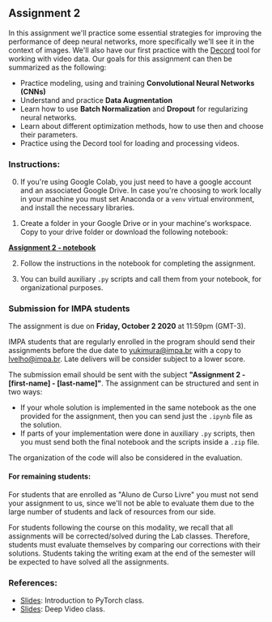 
## Assignment 2

In this assignment we'll practice some essential strategies for improving the performance of deep neural networks,
more specifically we'll see it in the context of images. We'll also have our first practice with the [Decord](https://github.com/dmlc/decord/) tool for working with video data. Our goals for this assignment can then be summarized as the following:

* Practice modeling, using and training **Convolutional Neural Networks (CNNs)**
* Understand and practice **Data Augmentation**
* Learn how to use **Batch Normalization** and **Dropout** for regularizing neural networks.
* Learn about different optimization methods, how to use then and choose their parameters.
* Practice using the Decord tool for loading and processing videos.

### Instructions:

0. If you're using Google Colab, you just need to have a google account and an associated Google Drive. In case you're choosing to work locally in your machine you must set Anaconda or a `venv` virtual environment, and install the necessary libraries.

1. Create a folder in your Google Drive or in your machine's workspace. Copy to your drive folder or download the following notebook:

 [**Assignment 2 - notebook**](https://colab.research.google.com/drive/1t8gHrqvAQ_ip2Dr6nI3JOnkgRiSVqhAd?usp=sharing)

2. Follow the instructions in the notebook for completing the assignment.

3. You can build auxiliary `.py` scripts and call them from your notebook, for organizational purposes.

### Submission for IMPA students

The assignment is due on **Friday, October 2 2020** at 11:59pm (GMT-3).

IMPA students that are regularly enrolled in the program should send their assignments before the due date to <yukimura@impa.br> with a copy to <lvelho@impa.br>. Late delivers will be consider subject to a lower score.

The submission email should be sent with the subject **"Assignment 2 - [first-name] - [last-name]"**. The assignment can be structured and sent in two ways:
* If your whole solution is implemented in the same notebook as the one provided for the assignment, then you can send just the `.ipynb` file as the solution.
* If parts of your implementation were done in auxiliary `.py` scripts, then you must send both the final notebook and the scripts inside a `.zip` file.

The organization of the code will also be considered in the evaluation.

#### For remaining students:

For students that are enrolled as "Aluno de Curso Livre" you must not send your assignment to us, since we'll not be able to evaluate them due to the large number of students and lack of resources from our side.

For students following the course on this modality, we recall that all assignments will be corrected/solved during the Lab classes. Therefore, students must evaluate themselves by comparing our corrections with their solutions. Students taking the writing exam at the end of the semester will be expected to have solved all the assignments.

### References:

* [Slides](https://slides.com/danielyukimura/deck-493038): Introduction to PyTorch class.
* [Slides](https://slides.com/danielyukimura/deep-video): Deep Video class.
